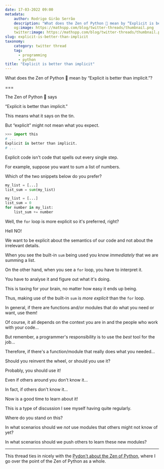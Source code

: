 ```yaml
---
date: 17-03-2022 09:00
metadata:
    author: Rodrigo Girão Serrão
    description: "What does the Zen of Python 🐍 mean by “Explicit is better than implicit.”?"
    og:image: https://mathspp.com/blog/twitter-threads/thumbnail.png
    twitter:image: https://mathspp.com/blog/twitter-threads/thumbnail.png
slug: explicit-is-better-than-implicit
taxonomy:
    category: twitter thread
    tag:
      - programming
      - python
title: "Explicit is better than implicit"
---
```


What does the Zen of Python 🐍 mean by “Explicit is better than implicit.”?

===

The Zen of Python 🐍 says

“Explicit is better than implicit.”

This means what it says on the tin.

But “explicit” might not mean what you expect.

```py
>>> import this
# ...
Explicit is better than implicit.
# ...
```


Explicit code isn't code that spells out every single step.

For example, suppose you want to sum a list of numbers.

Which of the two snippets below do you prefer?

```py
my_list = [...]
list_sum = sum(my_list)
```

```py
my_list = [...]
list_sum = 0
for number in my_list:
    list_sum += number
```


Well, the `for` loop is more explicit so it's preferred, right?

Hell NO!

We want to be explicit about the semantics of our code and not about the irrelevant details.

When you see the built-in `sum` being used you know _immediately_ that we are summing a list.


On the other hand, when you see a `for` loop, you have to interpret it.

You have to analyse it and figure out what it's doing.

This is taxing for your brain, no matter how easy it ends up being.

Thus, making use of the built-in `sum` is _more explicit_ than the `for` loop.


In general, if there are functions and/or modules that do what you need or want, use them!

Of course, it all depends on the context you are in and the people who work with your code...

But remember, a programmer's responsibility is to use the _best_ tool for the job...


Therefore, if there's a function/module that really does what you needed...

Should you reinvent the wheel, or should you use it?

Probably, you should use it!

Even if others around you don't know it...

In fact, if others don't know it...

Now is a good time to learn about it!


This is a type of discussion I see myself having quite regularly.

Where do you stand on this?

In what scenarios should we _not_ use modules that others might not know of yet?

In what scenarios should we push others to learn these new modules?

---

This thread ties in nicely with the [Pydon't about the Zen of Python][pydont-zen], where I go over the point of the Zen of Python as a whole.

[pydont-zen]: /blog/pydonts/pydont-disrespect-the-zen-of-python
